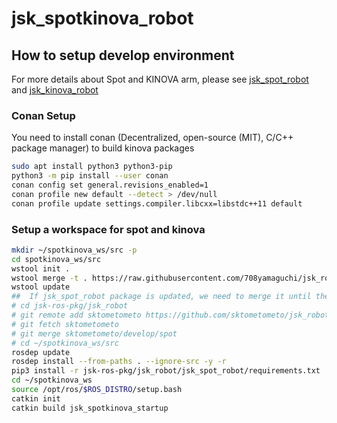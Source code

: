 # jsk_spotkinova_robot
## How to setup develop environment
For more details about Spot and KINOVA arm,
please see [jsk_spot_robot](https://github.com/sktometometo/jsk_robot/tree/develop/spot/jsk_spot_robot) and
[jsk_kinova_robot](https://github.com/708yamaguchi/jsk_robot/tree/spot-kinova/jsk_kinova_robot)
### Conan Setup
You need to install conan (Decentralized, open-source (MIT), C/C++ package manager) to build kinova packages  
```bash
sudo apt install python3 python3-pip
python3 -m pip install --user conan
conan config set general.revisions_enabled=1
conan profile new default --detect > /dev/null
conan profile update settings.compiler.libcxx=libstdc++11 default
```
### Setup a workspace for spot and kinova
```bash
mkdir ~/spotkinova_ws/src -p
cd spotkinova_ws/src
wstool init .
wstool merge -t . https://raw.githubusercontent.com/708yamaguchi/jsk_robot/spot-kinova/jsk_spotkinova_robot/jsk_spotkinova.rosinstall
wstool update
##  If jsk_spot_robot package is updated, we need to merge it until the package is merged into master.
# cd jsk-ros-pkg/jsk_robot
# git remote add sktometometo https://github.com/sktometometo/jsk_robot.git
# git fetch sktometometo
# git merge sktometometo/develop/spot
# cd ~/spotkinova_ws/src
rosdep update
rosdep install --from-paths . --ignore-src -y -r
pip3 install -r jsk-ros-pkg/jsk_robot/jsk_spot_robot/requirements.txt
cd ~/spotkinova_ws
source /opt/ros/$ROS_DISTRO/setup.bash
catkin init
catkin build jsk_spotkinova_startup
```
